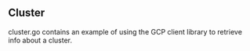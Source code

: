 ## Cluster
cluster.go contains an example of using the GCP client library to retrieve info about a cluster.

